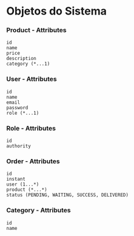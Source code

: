 # Objetos do Sistema

### Product - Attributes
    id
    name
    price
    description
    category (*...1)

### User - Attributes
    id 
    name
    email
    password
    role (*...1)

### Role - Attributes
    id
    authority

### Order - Attributes
    id
    instant
    user (1...*)
    product (*...*)
    status (PENDING, WAITING, SUCCESS, DELIVERED)
    
### Category - Attributes
    id 
    name


